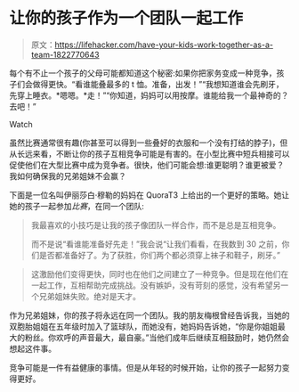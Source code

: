 # 让你的孩子作为一个团队一起工作

> 原文：<https://lifehacker.com/have-your-kids-work-together-as-a-team-1822770643>

每个有不止一个孩子的父母可能都知道这个秘密:如果你把家务变成一种竞争，孩子们会做得更快。“看谁能叠最多的 t 恤。准备，出发！”“我想知道谁会先刷牙，先穿上睡衣。*嗯嗯。*走！”“你知道，妈妈可以用按摩。谁能给我一个最神奇的？去吧！”

Watch

虽然比赛通常很有趣(你甚至可以得到一些叠好的衣服和一个没有打结的脖子)，但从长远来看，不断让你的孩子互相竞争可能是有害的。在小型比赛中短兵相接可以促使他们在大型比赛中成为竞争者。很快，他们可能会想:谁更聪明？谁更被爱？我如何确保我的兄弟姐妹不会赢？

下面是一位名叫伊丽莎白·穆勒的妈妈在 QuoraT3 上给出的一个更好的策略。她让她的孩子一起参加*比赛*，在同一个团队:

> 我最喜欢的小技巧是让我的孩子像团队一样合作，而不是总是互相竞争。
> 
> 而不是说“看谁能准备好先走！”我会说“让我们看看，在我数到 30 之前，你们是否都准备好了。为了获胜，你们两个都必须穿上袜子和鞋子，刷牙。”

> 这激励他们变得更快，同时也在他们之间建立了一种竞争。但是现在他们在一起工作，互相帮助完成挑战。没有嫉妒，没有苛刻的感觉，没有希望另一个兄弟姐妹失败。绝对是天才。

作为兄弟姐妹，你的孩子将永远在同一个团队。我的朋友梅根曾经告诉我，当她的双胞胎姐姐在五年级时加入了篮球队，而她没有，她妈妈告诉她，“你是你姐姐最大的粉丝。你欢呼的声音最大，最自豪。”当他们成年后继续互相鼓励时，她仍然会想起这件事。

竞争可能是一件有益健康的事情。但是从年轻的时候开始，让你的孩子一起努力变得更好。